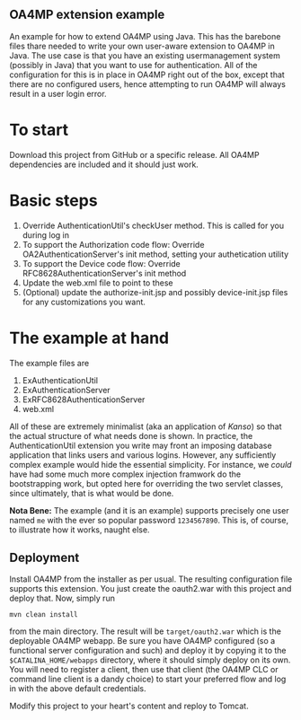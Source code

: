 ## OA4MP extension example

An example for how to extend OA4MP using Java. This has the barebone files thare needed 
to write your own user-aware extension to OA4MP in Java. The use case is that you 
have an existing usermanagement system (possibly in Java) that you want to use for
authentication. All of the configuration for this is in place in OA4MP right out of the box, 
except that there are no configured 
users, hence attempting to run OA4MP will always result in a user login error.

# To start

Download this project from GitHub or a specific release. All OA4MP dependencies are included
and it should just work.

# Basic steps

1. Override AuthenticationUtil's checkUser method. This is called for you during log in
2. To support the Authorization code flow: Override OA2AuthenticationServer's init method, setting your authetication utility
3. To support the Device code flow: Override RFC8628AuthenticationServer's init method
4. Update the web.xml file to point to these
5. (Optional) update the authorize-init.jsp and possibly device-init.jsp files for any customizations you want.

# The example at hand
The example files are

1. ExAuthenticationUtil
2. ExAuthenticationServer
3. ExRFC8628AuthenticationServer
4. web.xml

All of these are extremely minimalist (aka an application of *Kanso*) so that the actual structure of what needs done 
is shown. In practice, the AuthenticationUtil extension you write may front
an imposing database application that links users and various logins. However, any sufficiently
complex example would hide the essential simplicity. For instance, we *could* have had some
much more complex injection framwork do the bootstrapping work, but opted here for 
overriding the two servlet classes, since ultimately, that is what would be done. 

**Nota Bene:** The example (and it is an example) supports precisely one user named `me`
with the ever so popular password `1234567890`. This is, of course, to illustrate how it 
works, naught else.  

## Deployment

Install OA4MP from the installer as per usual. The resulting configuration file supports
this extension. You just create the oauth2.war with this project and deploy that. Now,
simply run 

`mvn clean install`

from the main directory. The result will be `target/oauth2.war` which is the deployable
OA4MP webapp. Be sure you have OA4MP configured (so a functional server configuration and
such) and deploy it by copying it to the `$CATALINA_HOME/webapps` directory, where it
should simply deploy on its own. You will need to register a client, then use that client 
(the OA4MP CLC or command line client is a dandy choice) to start your preferred 
flow and log in with the above default credentials. 

Modify this project to your heart's content and reploy to Tomcat. 


